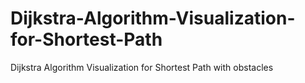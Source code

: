 # Dijkstra-Algorithm-Visualization-for-Shortest-Path
Dijkstra Algorithm Visualization for Shortest Path with obstacles
